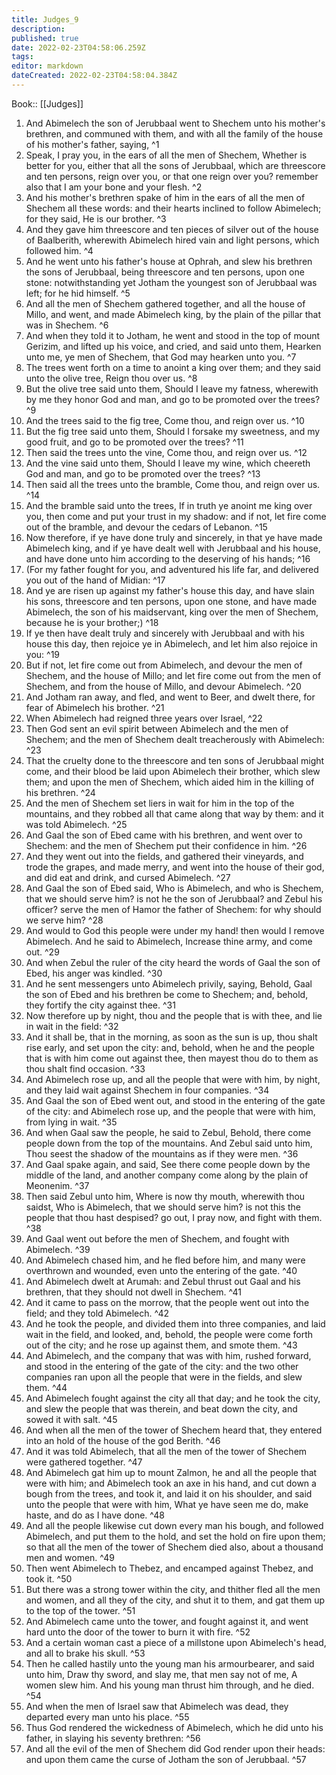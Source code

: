 ```yaml
---
title: Judges_9
description: 
published: true
date: 2022-02-23T04:58:06.259Z
tags: 
editor: markdown
dateCreated: 2022-02-23T04:58:04.384Z
---
```


 Book:: [[Judges]]
 1. And Abimelech the son of Jerubbaal went to Shechem unto his mother's brethren, and communed with them, and with all the family of the house of his mother's father, saying, ^1
 2. Speak, I pray you, in the ears of all the men of Shechem, Whether is better for you, either that all the sons of Jerubbaal, which are threescore and ten persons, reign over you, or that one reign over you? remember also that I am your bone and your flesh. ^2
 3. And his mother's brethren spake of him in the ears of all the men of Shechem all these words: and their hearts inclined to follow Abimelech; for they said, He is our brother. ^3
 4. And they gave him threescore and ten pieces of silver out of the house of Baalberith, wherewith Abimelech hired vain and light persons, which followed him. ^4
 5. And he went unto his father's house at Ophrah, and slew his brethren the sons of Jerubbaal, being threescore and ten persons, upon one stone: notwithstanding yet Jotham the youngest son of Jerubbaal was left; for he hid himself. ^5
 6. And all the men of Shechem gathered together, and all the house of Millo, and went, and made Abimelech king, by the plain of the pillar that was in Shechem. ^6
 7. And when they told it to Jotham, he went and stood in the top of mount Gerizim, and lifted up his voice, and cried, and said unto them, Hearken unto me, ye men of Shechem, that God may hearken unto you. ^7
 8. The trees went forth on a time to anoint a king over them; and they said unto the olive tree, Reign thou over us. ^8
 9. But the olive tree said unto them, Should I leave my fatness, wherewith by me they honor God and man, and go to be promoted over the trees? ^9
 10. And the trees said to the fig tree, Come thou, and reign over us. ^10
 11. But the fig tree said unto them, Should I forsake my sweetness, and my good fruit, and go to be promoted over the trees? ^11
 12. Then said the trees unto the vine, Come thou, and reign over us. ^12
 13. And the vine said unto them, Should I leave my wine, which cheereth God and man, and go to be promoted over the trees? ^13
 14. Then said all the trees unto the bramble, Come thou, and reign over us. ^14
 15. And the bramble said unto the trees, If in truth ye anoint me king over you, then come and put your trust in my shadow: and if not, let fire come out of the bramble, and devour the cedars of Lebanon. ^15
 16. Now therefore, if ye have done truly and sincerely, in that ye have made Abimelech king, and if ye have dealt well with Jerubbaal and his house, and have done unto him according to the deserving of his hands; ^16
 17. (For my father fought for you, and adventured his life far, and delivered you out of the hand of Midian: ^17
 18. And ye are risen up against my father's house this day, and have slain his sons, threescore and ten persons, upon one stone, and have made Abimelech, the son of his maidservant, king over the men of Shechem, because he is your brother;) ^18
 19. If ye then have dealt truly and sincerely with Jerubbaal and with his house this day, then rejoice ye in Abimelech, and let him also rejoice in you: ^19
 20. But if not, let fire come out from Abimelech, and devour the men of Shechem, and the house of Millo; and let fire come out from the men of Shechem, and from the house of Millo, and devour Abimelech. ^20
 21. And Jotham ran away, and fled, and went to Beer, and dwelt there, for fear of Abimelech his brother. ^21
 22. When Abimelech had reigned three years over Israel, ^22
 23. Then God sent an evil spirit between Abimelech and the men of Shechem; and the men of Shechem dealt treacherously with Abimelech: ^23
 24. That the cruelty done to the threescore and ten sons of Jerubbaal might come, and their blood be laid upon Abimelech their brother, which slew them; and upon the men of Shechem, which aided him in the killing of his brethren. ^24
 25. And the men of Shechem set liers in wait for him in the top of the mountains, and they robbed all that came along that way by them: and it was told Abimelech. ^25
 26. And Gaal the son of Ebed came with his brethren, and went over to Shechem: and the men of Shechem put their confidence in him. ^26
 27. And they went out into the fields, and gathered their vineyards, and trode the grapes, and made merry, and went into the house of their god, and did eat and drink, and cursed Abimelech. ^27
 28. And Gaal the son of Ebed said, Who is Abimelech, and who is Shechem, that we should serve him? is not he the son of Jerubbaal? and Zebul his officer? serve the men of Hamor the father of Shechem: for why should we serve him? ^28
 29. And would to God this people were under my hand! then would I remove Abimelech. And he said to Abimelech, Increase thine army, and come out. ^29
 30. And when Zebul the ruler of the city heard the words of Gaal the son of Ebed, his anger was kindled. ^30
 31. And he sent messengers unto Abimelech privily, saying, Behold, Gaal the son of Ebed and his brethren be come to Shechem; and, behold, they fortify the city against thee. ^31
 32. Now therefore up by night, thou and the people that is with thee, and lie in wait in the field: ^32
 33. And it shall be, that in the morning, as soon as the sun is up, thou shalt rise early, and set upon the city: and, behold, when he and the people that is with him come out against thee, then mayest thou do to them as thou shalt find occasion. ^33
 34. And Abimelech rose up, and all the people that were with him, by night, and they laid wait against Shechem in four companies. ^34
 35. And Gaal the son of Ebed went out, and stood in the entering of the gate of the city: and Abimelech rose up, and the people that were with him, from lying in wait. ^35
 36. And when Gaal saw the people, he said to Zebul, Behold, there come people down from the top of the mountains. And Zebul said unto him, Thou seest the shadow of the mountains as if they were men. ^36
 37. And Gaal spake again, and said, See there come people down by the middle of the land, and another company come along by the plain of Meonenim. ^37
 38. Then said Zebul unto him, Where is now thy mouth, wherewith thou saidst, Who is Abimelech, that we should serve him? is not this the people that thou hast despised? go out, I pray now, and fight with them. ^38
 39. And Gaal went out before the men of Shechem, and fought with Abimelech. ^39
 40. And Abimelech chased him, and he fled before him, and many were overthrown and wounded, even unto the entering of the gate. ^40
 41. And Abimelech dwelt at Arumah: and Zebul thrust out Gaal and his brethren, that they should not dwell in Shechem. ^41
 42. And it came to pass on the morrow, that the people went out into the field; and they told Abimelech. ^42
 43. And he took the people, and divided them into three companies, and laid wait in the field, and looked, and, behold, the people were come forth out of the city; and he rose up against them, and smote them. ^43
 44. And Abimelech, and the company that was with him, rushed forward, and stood in the entering of the gate of the city: and the two other companies ran upon all the people that were in the fields, and slew them. ^44
 45. And Abimelech fought against the city all that day; and he took the city, and slew the people that was therein, and beat down the city, and sowed it with salt. ^45
 46. And when all the men of the tower of Shechem heard that, they entered into an hold of the house of the god Berith. ^46
 47. And it was told Abimelech, that all the men of the tower of Shechem were gathered together. ^47
 48. And Abimelech gat him up to mount Zalmon, he and all the people that were with him; and Abimelech took an axe in his hand, and cut down a bough from the trees, and took it, and laid it on his shoulder, and said unto the people that were with him, What ye have seen me do, make haste, and do as I have done. ^48
 49. And all the people likewise cut down every man his bough, and followed Abimelech, and put them to the hold, and set the hold on fire upon them; so that all the men of the tower of Shechem died also, about a thousand men and women. ^49
 50. Then went Abimelech to Thebez, and encamped against Thebez, and took it. ^50
 51. But there was a strong tower within the city, and thither fled all the men and women, and all they of the city, and shut it to them, and gat them up to the top of the tower. ^51
 52. And Abimelech came unto the tower, and fought against it, and went hard unto the door of the tower to burn it with fire. ^52
 53. And a certain woman cast a piece of a millstone upon Abimelech's head, and all to brake his skull. ^53
 54. Then he called hastily unto the young man his armourbearer, and said unto him, Draw thy sword, and slay me, that men say not of me, A women slew him. And his young man thrust him through, and he died. ^54
 55. And when the men of Israel saw that Abimelech was dead, they departed every man unto his place. ^55
 56. Thus God rendered the wickedness of Abimelech, which he did unto his father, in slaying his seventy brethren: ^56
 57. And all the evil of the men of Shechem did God render upon their heads: and upon them came the curse of Jotham the son of Jerubbaal. ^57

